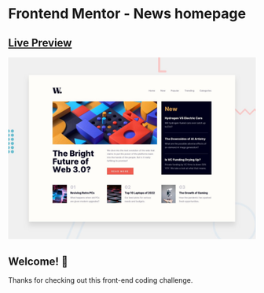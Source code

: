# Frontend Mentor - News homepage

## [Live Preview](https://news-homepage-ahmed26.netlify.app/)

![Design preview for the News homepage coding challenge](./design/desktop-preview.jpg)

## Welcome! 👋

Thanks for checking out this front-end coding challenge.
